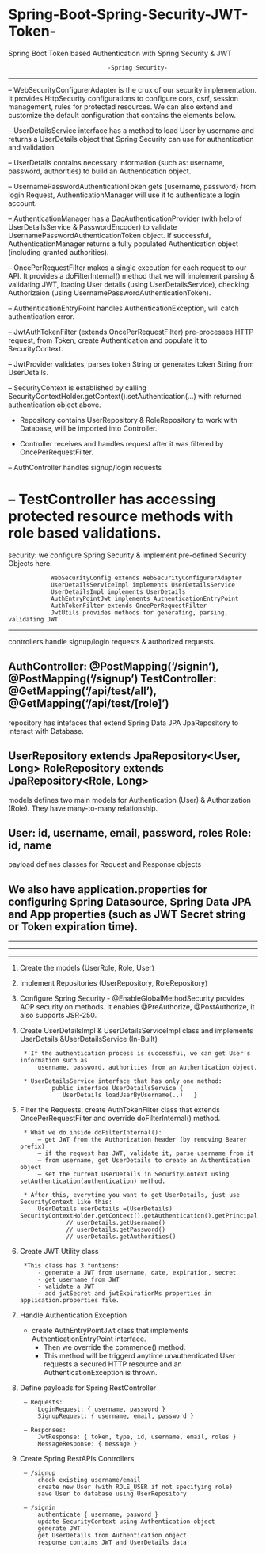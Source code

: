 # Spring-Boot-Spring-Security-JWT-Token-
Spring Boot Token based Authentication with Spring Security &amp; JWT


								-Spring Security-
-----------------------------------------------------------------------

– WebSecurityConfigurerAdapter is the crux of our security implementation. 
It provides HttpSecurity configurations to configure cors, csrf, session management, rules for protected resources. 
We can also extend and customize the default configuration that contains the elements below.

– UserDetailsService interface has a method to load User by username and returns a UserDetails object 
that Spring Security can use for authentication and validation.

– UserDetails contains necessary information (such as: username, password, authorities) to build an Authentication object.

– UsernamePasswordAuthenticationToken gets {username, password} from login Request, 
AuthenticationManager will use it to authenticate a login account.

– AuthenticationManager has a DaoAuthenticationProvider (with help of UserDetailsService & PasswordEncoder) to validate 
UsernamePasswordAuthenticationToken object. If successful, 
AuthenticationManager returns a fully populated Authentication object (including granted authorities).

– OncePerRequestFilter makes a single execution for each request to our API. 
It provides a doFilterInternal() method that we will implement parsing & validating JWT, 
loading User details (using UserDetailsService), checking Authorizaion (using UsernamePasswordAuthenticationToken).

– AuthenticationEntryPoint handles AuthenticationException, will catch authentication error.

– JwtAuthTokenFilter (extends OncePerRequestFilter) pre-processes HTTP request, from Token, 
create Authentication and populate it to SecurityContext.

– JwtProvider validates, parses token String or generates token String from UserDetails.

– SecurityContext is established by calling SecurityContextHolder.getContext().setAuthentication(…​) with returned 
authentication object above.

- Repository contains UserRepository & RoleRepository to work with Database, will be imported into Controller.

- Controller receives and handles request after it was filtered by OncePerRequestFilter.

– AuthController handles signup/login requests

– TestController has accessing protected resource methods with role based validations.
=======================================================================================================================

security: we configure Spring Security & implement pre-defined Security Objects here.
				
				WebSecurityConfig extends WebSecurityConfigurerAdapter
				UserDetailsServiceImpl implements UserDetailsService
				UserDetailsImpl implements UserDetails
				AuthEntryPointJwt implements AuthenticationEntryPoint
				AuthTokenFilter extends OncePerRequestFilter
				JwtUtils provides methods for generating, parsing, validating JWT
----------------------------------------------------------------------------------------------------------------------

controllers handle signup/login requests & authorized requests.

AuthController: @PostMapping(‘/signin’), @PostMapping(‘/signup’)
TestController: @GetMapping(‘/api/test/all’), @GetMapping(‘/api/test/[role]’)
----------------------------------------------------------------------------------------------------------------------
repository has intefaces that extend Spring Data JPA JpaRepository to interact with Database.

UserRepository extends JpaRepository<User, Long>
RoleRepository extends JpaRepository<Role, Long>
----------------------------------------------------------------------------------------------------------------------
models defines two main models for Authentication (User) & Authorization (Role). They have many-to-many relationship.

User: id, username, email, password, roles
Role: id, name
-----------------------------------------------------------------------------------------------------------------------
payload defines classes for Request and Response objects

We also have application.properties for configuring 
			Spring Datasource, Spring Data JPA and App properties (such as JWT Secret string or Token expiration time).
----------------------------------------------------------------------------------------------------------------------

----------------------------------------------------------------------------------------------------------------------
----------------------------------------------------------------------------------------------------------------------
----------------------------------------------------------------------------------------------------------------------


1. Create the models (UserRole, Role, User)

2. Implement Repositories (UserRepository, RoleRepository)

3. Configure Spring Security
		-	@EnableGlobalMethodSecurity provides AOP security on methods. 
			It enables @PreAuthorize, @PostAuthorize, it also supports JSR-250.
		
4. Create UserDetailsImpl & UserDetailsServiceImpl class and implements UserDetails &UserDetailsService (In-Built)
		
		* If the authentication process is successful, we can get User’s information such as 
			username, password, authorities from an Authentication object.
	
		* UserDetailsService interface that has only one method:
				public interface UserDetailsService {
 				   UserDetails loadUserByUsername(..)	}

5. Filter the Requests, create AuthTokenFilter class that extends OncePerRequestFilter and 
	override doFilterInternal() method.
	
		* What we do inside doFilterInternal():
			– get JWT from the Authorization header (by removing Bearer prefix)
			– if the request has JWT, validate it, parse username from it
			– from username, get UserDetails to create an Authentication object
			– set the current UserDetails in SecurityContext using setAuthentication(authentication) method.

		* After this, everytime you want to get UserDetails, just use SecurityContext like this:
			UserDetails userDetails =(UserDetails) SecurityContextHolder.getContext().getAuthentication().getPrincipal();
					// userDetails.getUsername()
					// userDetails.getPassword()
					// userDetails.getAuthorities()


6. Create JWT Utility class
	
		*This class has 3 funtions:
			- generate a JWT from username, date, expiration, secret
			- get username from JWT
			- validate a JWT
			- add jwtSecret and jwtExpirationMs properties in application.properties file.

7. Handle Authentication Exception
	* create AuthEntryPointJwt class that implements AuthenticationEntryPoint interface. 
		- Then we override the commence() method. 
		- This method will be triggerd anytime unauthenticated User requests a secured HTTP resource 
		  and an AuthenticationException is thrown.


8. Define payloads for Spring RestController
		
		– Requests:
			LoginRequest: { username, password }
			SignupRequest: { username, email, password }
			
		– Responses:
			JwtResponse: { token, type, id, username, email, roles }
			MessageResponse: { message }


9. Create Spring RestAPIs Controllers

		– /signup
			check existing username/email
			create new User (with ROLE_USER if not specifying role)
			save User to database using UserRepository

		– /signin	
			authenticate { username, pasword }
			update SecurityContext using Authentication object
			generate JWT
			get UserDetails from Authentication object
			response contains JWT and UserDetails data




